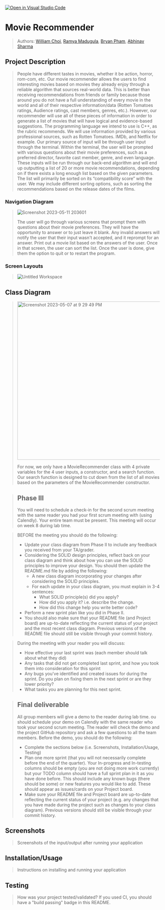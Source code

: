 [![Open in Visual Studio Code](https://classroom.github.com/assets/open-in-vscode-718a45dd9cf7e7f842a935f5ebbe5719a5e09af4491e668f4dbf3b35d5cca122.svg)](https://classroom.github.com/online_ide?assignment_repo_id=10951875&assignment_repo_type=AssignmentRepo)
# Movie Recommender
 > Authors: [William Choi](https://github.com/williamjaec), [Ramya Madugula](https://github.com/ramyaxmad), [Bryan Pham](https://github.com/Bryanpham004), [Abhinav Sharma](https://github.com/abhnv-shrma)

## Project Description
> People have different tastes in movies, whether it be action, horror, rom-com, etc. Our movie recommender allows the users to find interesting movies based on movies they already enjoy through a reliable algorithm that sources real-world data. This is better than receiving recommendations from friends or family because those around you do not have a full understanding of every movie in the world and all of their respective information/data (Rotten Tomatoes ratings, Audience ratings, cast members, genres, etc.). However, our recommender will use all of these pieces of information in order to generate a list of movies that will have logical and evidence-based suggestions.
> The programming language we intend to use is C++, as the rubric recommends. We will use information provided by various professional sources, such as Rotten Tomatoes. IMDb, and Netflix for example.
> Our primary source of input will be through user input through the terminal. Within the terminal, the user will be prompted with various questions about their movie preferences, such as a preferred director, favorite cast member, genre, and even language. These inputs will be run through our back-end algorithm and will end up outputting a list of 20 or more movie recommendations, depending on if there exists a long enough list based on the given parameters. The list will primarily be sorted on its “compatibility score” with the user. We may include different sorting options, such as sorting the recommendations based on the release dates of the films.
>
### Navigation Diagram
> ![Screenshot 2023-05-11 203601](https://github.com/cs100/final-project-rmadu002-ashar165-wchoi053-bpham082/assets/129914516/f9e59ca4-617d-4630-8dcb-a34843c919ca)
> 
> The user will go through various screens that prompt them with questions about their movie preferences. They will have the opportunity to answer or to just leave it blank. Any invalid answers will notify the user that their input wasn't accepted, and it reprompt for an answer. Print out a movie list based on the answers of the user. Once in that screen, the user can sort the list. Once the user is done, give them the option to quit or to restart the program.


### Screen Layouts
 > ![Untitled Workspace](https://user-images.githubusercontent.com/114566035/236732276-d9833ab8-4a9c-42f8-86d4-c292756072fc.png)

## Class Diagram
 > <img width="514" alt="Screenshot 2023-05-07 at 9 29 49 PM" src="https://user-images.githubusercontent.com/114566035/236734210-d89daa6d-9495-43aa-bba3-f6cc22718c3f.png">
 > 
 > For now, we only have a MovieRecommender class with 4 private variables for the 4 user inputs, a constructor, and a search function. Our search function is designed to cut down from the list of all movies based on the parameters of the MovieRecommender constructor. 

 > ## Phase III
 > You will need to schedule a check-in for the second scrum meeting with the same reader you had your first scrum meeting with (using Calendly). Your entire team must be present. This meeting will occur on week 8 during lab time.
 
 > BEFORE the meeting you should do the following:
 > * Update your class diagram from Phase II to include any feedback you received from your TA/grader.
 > * Considering the SOLID design principles, reflect back on your class diagram and think about how you can use the SOLID principles to improve your design. You should then update the README.md file by adding the following:
 >   * A new class diagram incorporating your changes after considering the SOLID principles.
 >   * For each update in your class diagram, you must explain in 3-4 sentences:
 >     * What SOLID principle(s) did you apply?
 >     * How did you apply it? i.e. describe the change.
 >     * How did this change help you write better code?
 > * Perform a new sprint plan like you did in Phase II.
 > * You should also make sure that your README file (and Project board) are up-to-date reflecting the current status of your project and the most recent class diagram. Previous versions of the README file should still be visible through your commit history.
 
> During the meeting with your reader you will discuss: 
 > * How effective your last sprint was (each member should talk about what they did)
 > * Any tasks that did not get completed last sprint, and how you took them into consideration for this sprint
 > * Any bugs you've identified and created issues for during the sprint. Do you plan on fixing them in the next sprint or are they lower priority?
 > * What tasks you are planning for this next sprint.

 
 > ## Final deliverable
 > All group members will give a demo to the reader during lab time. ou should schedule your demo on Calendly with the same reader who took your second scrum meeting. The reader will check the demo and the project GitHub repository and ask a few questions to all the team members. 
 > Before the demo, you should do the following:
 > * Complete the sections below (i.e. Screenshots, Installation/Usage, Testing)
 > * Plan one more sprint (that you will not necessarily complete before the end of the quarter). Your In-progress and In-testing columns should be empty (you are not doing more work currently) but your TODO column should have a full sprint plan in it as you have done before. This should include any known bugs (there should be some) or new features you would like to add. These should appear as issues/cards on your Project board.
 > * Make sure your README file and Project board are up-to-date reflecting the current status of your project (e.g. any changes that you have made during the project such as changes to your class diagram). Previous versions should still be visible through your commit history. 
 
 ## Screenshots
 > Screenshots of the input/output after running your application
 ## Installation/Usage
 > Instructions on installing and running your application
 ## Testing
 > How was your project tested/validated? If you used CI, you should have a "build passing" badge in this README.
 
